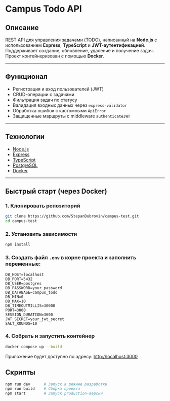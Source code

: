 # Campus Todo API

## Описание

REST API для управления задачами (TODO), написанный на **Node.js** с использованием **Express**, **TypeScript** и **JWT-аутентификацией**. Поддерживает создание, обновление, удаление и получение задач. Проект контейнеризован с помощью **Docker**.

---

## Функционал

- Регистрация и вход пользователей (JWT)
- CRUD-операции с задачами
- Фильтрация задач по статусу
- Валидация входных данных через `express-validator`
- Обработка ошибок с кастомными `ApiError`
- Защищенные маршруты с middleware `authenticateJWT`

---

## Технологии

- [Node.js](https://nodejs.org/)
- [Express](https://expressjs.com/)
- [TypeScript](https://www.typescriptlang.org/)
- [PostgreSQL](https://www.postgresql.org/)
- [Docker](https://www.docker.com/)

---

## Быстрый старт (через Docker)

### 1. Клонировать репозиторий

```bash
git clone https://github.com/StepanDubrovin/campus-test.git
cd campus-test
```

### 2. Установить зависимости

```bash
npm install
```

### 3. Создать файл `.env` в корне проекта и заполнить переменные:

```env
DB_HOST=localhost
DB_PORT=5432
DB_USER=postgres
DB_PASSWORD=your_password
DB_DATABASE=campus_todo
DB_MIN=0
DB_MAX=10
DB_TIMEOUTMILLIS=30000
PORT=3000
SESSION_DURATION=3600
JWT_SECRET=your_jwt_secret
SALT_ROUNDS=10
```

### 4. Собрать и запустить контейнер

```bash
docker compose up --build
```

Приложение будет доступно по адресу: [http://localhost:3000](http://localhost:3000)

## Скрипты

```bash
npm run dev      # Запуск в режиме разработки
npm run build    # Сборка проекта
npm start        # Запуск production-версии
```
